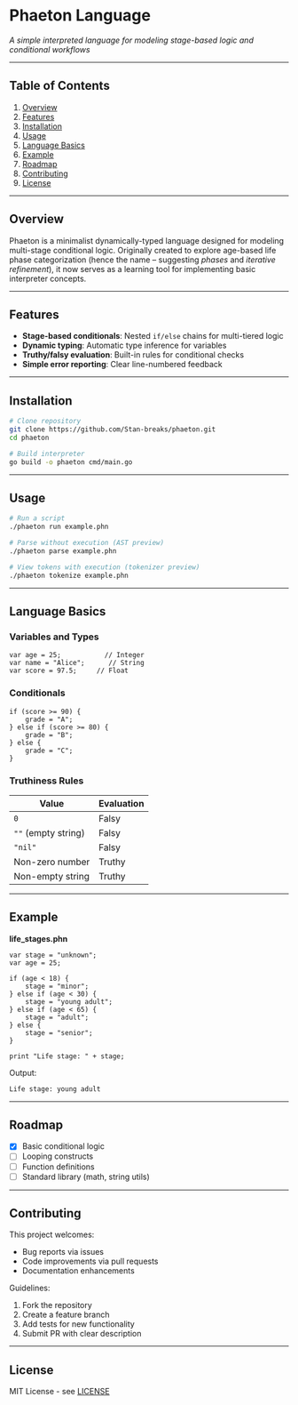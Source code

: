 # Phaeton Language

_A simple interpreted language for modeling stage-based logic and conditional workflows_

---

## Table of Contents

1. [Overview](#overview)
2. [Features](#features)
3. [Installation](#installation)
4. [Usage](#usage)
5. [Language Basics](#language-basics)
6. [Example](#example)
7. [Roadmap](#roadmap)
8. [Contributing](#contributing)
9. [License](#license)

---

## Overview

Phaeton is a minimalist dynamically-typed language designed for modeling multi-stage conditional logic. Originally created to explore age-based life phase categorization (hence the name – suggesting _phases_ and _iterative refinement_), it now serves as a learning tool for implementing basic interpreter concepts.

---

## Features

- **Stage-based conditionals**: Nested `if/else` chains for multi-tiered logic
- **Dynamic typing**: Automatic type inference for variables
- **Truthy/falsy evaluation**: Built-in rules for conditional checks
- **Simple error reporting**: Clear line-numbered feedback

---

## Installation

```bash
# Clone repository
git clone https://github.com/Stan-breaks/phaeton.git
cd phaeton

# Build interpreter
go build -o phaeton cmd/main.go

```

---

## Usage

```bash
# Run a script
./phaeton run example.phn

# Parse without execution (AST preview)
./phaeton parse example.phn

# View tokens with execution (tokenizer preview)
./phaeton tokenize example.phn
```

---

## Language Basics

### Variables and Types

```phn
var age = 25;           // Integer
var name = "Alice";      // String
var score = 97.5;     // Float
```

### Conditionals

```phn
if (score >= 90) {
    grade = "A";
} else if (score >= 80) {
    grade = "B";
} else {
    grade = "C";
}
```

### Truthiness Rules

| Value               | Evaluation |
| ------------------- | ---------- |
| `0`                 | Falsy      |
| `""` (empty string) | Falsy      |
| `"nil"`             | Falsy      |
| Non-zero number     | Truthy     |
| Non-empty string    | Truthy     |

---

## Example

**life_stages.phn**

```phn
var stage = "unknown";
var age = 25;

if (age < 18) {
    stage = "minor";
} else if (age < 30) {
    stage = "young adult";
} else if (age < 65) {
    stage = "adult";
} else {
    stage = "senior";
}

print "Life stage: " + stage;
```

Output:

```bash
Life stage: young adult
```

---

## Roadmap

- [x] Basic conditional logic
- [ ] Looping constructs
- [ ] Function definitions
- [ ] Standard library (math, string utils)

---

## Contributing

This project welcomes:

- Bug reports via issues
- Code improvements via pull requests
- Documentation enhancements

Guidelines:

1. Fork the repository
2. Create a feature branch
3. Add tests for new functionality
4. Submit PR with clear description

---

## License

MIT License - see [LICENSE](LICENSE)
